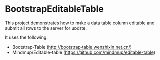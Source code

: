 # BootstrapEditableTable
This project demonstrates how to make a data table column editable and submit all rows to the server for update.

It uses the following: 

- Bootstrap-Table (http://bootstrap-table.wenzhixin.net.cn/)
- Mindmup/Editable-table (https://github.com/mindmup/editable-table)
